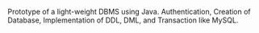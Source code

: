 Prototype of a	light-weight DBMS using Java. Authentication, Creation of Database, Implementation of DDL, DML, and Transaction like MySQL.
